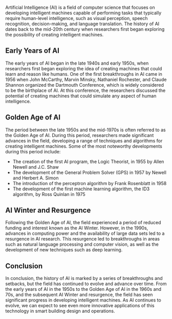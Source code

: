
Artificial Intelligence (AI) is a field of computer science that focuses on developing intelligent machines capable of performing tasks that typically require human-level intelligence, such as visual perception, speech recognition, decision-making, and language translation. The history of AI dates back to the mid-20th century when researchers first began exploring the possibility of creating intelligent machines.

Early Years of AI
-----------------

The early years of AI began in the late 1940s and early 1950s, when researchers first began exploring the idea of creating machines that could learn and reason like humans. One of the first breakthroughs in AI came in 1956 when John McCarthy, Marvin Minsky, Nathaniel Rochester, and Claude Shannon organized the Dartmouth Conference, which is widely considered to be the birthplace of AI. At this conference, the researchers discussed the potential of creating machines that could simulate any aspect of human intelligence.

Golden Age of AI
----------------

The period between the late 1950s and the mid-1970s is often referred to as the Golden Age of AI. During this period, researchers made significant advances in the field, developing a range of techniques and algorithms for creating intelligent machines. Some of the most noteworthy developments during this period include:

* The creation of the first AI program, the Logic Theorist, in 1955 by Allen Newell and J.C. Shaw
* The development of the General Problem Solver (GPS) in 1957 by Newell and Herbert A. Simon
* The introduction of the perceptron algorithm by Frank Rosenblatt in 1958
* The development of the first machine learning algorithm, the ID3 algorithm, by Ross Quinlan in 1975

AI Winter and Resurgence
------------------------

Following the Golden Age of AI, the field experienced a period of reduced funding and interest known as the AI Winter. However, in the 1990s, advances in computing power and the availability of large data sets led to a resurgence in AI research. This resurgence led to breakthroughs in areas such as natural language processing and computer vision, as well as the development of new techniques such as deep learning.

Conclusion
----------

In conclusion, the history of AI is marked by a series of breakthroughs and setbacks, but the field has continued to evolve and advance over time. From the early years of AI in the 1950s to the Golden Age of AI in the 1960s and 70s, and the subsequent AI Winter and resurgence, the field has seen significant progress in developing intelligent machines. As AI continues to evolve, we can expect to see even more innovative applications of this technology in smart building design and operations.
